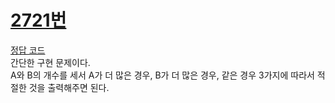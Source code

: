 # [2721번](https://www.acmicpc.net/problem/10102)
[정답 코드](/Solutions/10102/10102.py)      
간단한 구현 문제이다.   
A와 B의 개수를 세서 A가 더 많은 경우, B가 더 많은 경우, 같은 경우 3가지에 따라서 적절한 것을 출력해주면 된다.